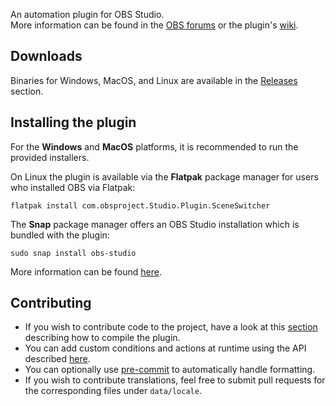 An automation plugin for OBS Studio.  
More information can be found in the [OBS forums](https://obsproject.com/forum/resources/automatic-scene-switching.395/) or the plugin's [wiki](https://github.com/WarmUpTill/SceneSwitcher/wiki).

## Downloads

Binaries for Windows, MacOS, and Linux are available in the [Releases](https://github.com/WarmUpTill/SceneSwitcher/releases) section.

## Installing the plugin

For the **Windows** and **MacOS** platforms, it is recommended to run the provided installers.

On Linux the plugin is available via the **Flatpak** package manager for users who installed OBS via Flatpak:
```
flatpak install com.obsproject.Studio.Plugin.SceneSwitcher
```

The **Snap** package manager offers an OBS Studio installation which is bundled with the plugin:
```
sudo snap install obs-studio
```

More information can be found [here](https://github.com/WarmUpTill/SceneSwitcher/wiki/Installation).

## Contributing

- If you wish to contribute code to the project, have a look at this [section](BUILDING.md) describing how to compile the plugin.
- You can add custom conditions and actions at runtime using the API described [here](https://github.com/WarmUpTill/SceneSwitcher/wiki/Scripting).
- You can optionally use [pre-commit](https://pre-commit.com) to automatically handle formatting.
- If you wish to contribute translations, feel free to submit pull requests for the corresponding files under `data/locale`.
